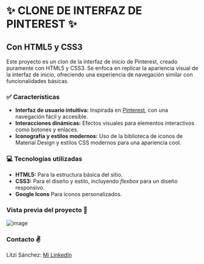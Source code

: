 # ✨ CLONE DE INTERFAZ DE PINTEREST ✨
## Con HTML5 y CSS3

Este proyecto es un clon de la interfaz de inicio de Pinterest, creado puramente con HTML5 y CSS3. Se enfoca en replicar la apariencia visual de la interfaz de inicio, ofreciendo una experiencia de navegación similar con funcionalidades básicas.

### ✅ Características
+ **Interfaz de usuario intuitiva:** Inspirada en [Pinterest](https://www.pinterest.com.mx/), con una navegación fácil y accesible.
+ **Interacciones dinámicas:** Efectos visuales para elementos interactivos como botones y enlaces.
+ **Iconografía y estilos modernos:** Uso de la biblioteca de iconos de Material Design y estilos CSS modernos para una apariencia cool.

### 💻 Tecnologías utilizadas
+ **HTML5:** Para la estructura básica del sitio.
+ **CSS3:** Para el diseño y estilo, incluyendo _flexbox_ para un diseño responsivo.
+ **Google Icons** Para iconos personalizados.

### Vista previa del proyecto 💖
![image](https://github.com/LitziSanchez/Pinterest-Clone/assets/77827671/1abf24c2-df22-4757-9cf1-830ca193b247)

### Contacto ✌
Litzi Sánchez: [Mi LinkedIn](https://www.linkedin.com/in/litzisanchez/)

